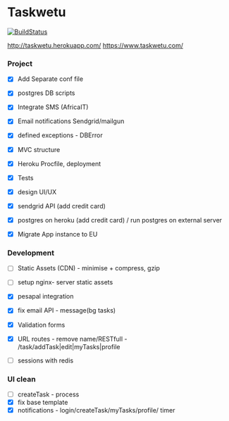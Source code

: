 Taskwetu
========

[![BuildStatus](https://travis-ci.org/ianjuma/recognise.png)](https://travis-ci.org/ianjuma/recognise)

http://taskwetu.herokuapp.com/
https://www.taskwetu.com/


### Project
- [x] Add Separate conf file
- [x] postgres DB scripts
- [x] Integrate SMS (AfricaIT)
- [x] Email notifications Sendgrid/mailgun
- [x] defined exceptions - DBError
- [x] MVC structure
- [x] Heroku Procfile, deployment
- [x] Tests
- [x] design UI/UX
- [x] sendgrid API (add credit card)
- [x] postgres on heroku (add credit card) / run postgres on external server
- [x] Migrate App instance to EU


### Development
- [ ] Static Assets (CDN) - minimise + compress, gzip
- [ ] setup nginx- server static assets
- [x] pesapal integration
- [x] fix email API - message(bg tasks)
- [x] Validation forms
- [x] URL routes - remove name/RESTfull - /task/addTask|edit|myTasks|profile 
- [ ] sessions with redis


### UI clean
- [ ] createTask - process
- [x] fix base template
- [x] notifications - login/createTask/myTasks/profile/ timer

